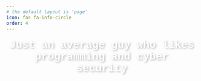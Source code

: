 ```yaml
---
# the default layout is 'page'
icon: fas fa-info-circle
order: 4
---
```


<!-- > Add Markdown syntax content to file `_tabs/about.md`{: .filepath } and it will show up on this page.
{: .prompt-tip } -->

<div style="text-align: center; font-size: 28px; font-family: 'Courier New', monospace; color: #FFFFFF; font-weight: bold; text-shadow: 2px 2px 5px rgba(0, 0, 0, 0.3); margin-top: 20px;">
  Just an average guy who likes programming and cyber security
</div>